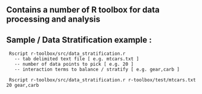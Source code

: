 ## Contains a number of R toolbox for data processing and analysis


## Sample / Data Stratification example : 
```
 Rscript r-toolbox/src/data_stratification.r 
   -- tab delimited text file [ e.g. mtcars.txt ]
   -- number of data points to pick [ e.g. 20 ] 
   -- interaction terms to balance / stratify [ e.g. gear,carb ] 

 Rscript r-toolbox/src/data_stratification.r r-toolbox/test/mtcars.txt 20 gear,carb

```

